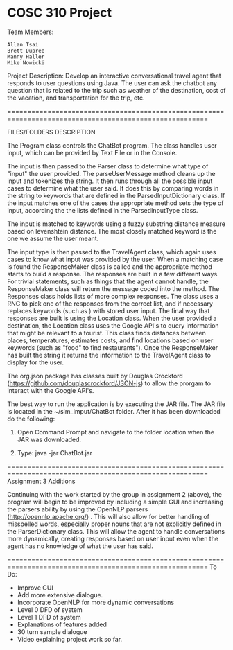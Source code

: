 COSC 310 Project
========================================================================================================

Team Members:

	Allan Tsai
	Brett Dupree
	Manny Haller
	Mike Nowicki
	
Project Description: 
        Develop an interactive conversational travel agent that responds to user questions using Java. The user can ask the chatbot any question that is related to the trip such as weather of the destination, cost of the vacation, and transportation for the trip, etc. 
	 
========================================================================================================

FILES/FOLDERS DESCRIPTION

The Program class controls the ChatBot program. The class handles user input, which can be provided by Text File or in the Console. 

The input is then passed to the Parser class to determine what type of "input" the user provided. The parseUserMessage method cleans up the input and tokenizes the string. It then runs through all the possible input cases to determine what the user said. It does this by comparing words in the string to keywords that are defined in the ParsedInputDictionary class. If the input matches one of the cases the appropriate method sets the type of input, according the the lists defined in the ParsedInputType class.

The input is matched to keywords using a fuzzy substring distance measure based on levenshtein distance. The most closely matched keyword is the one we assume the user meant.

The input type is then passed to the TravelAgent class, which again uses cases to know what input was provided by the user. When a matching case is found the ResponseMaker class is called and the appropriate method starts to build a response. The responses are built in a few different ways. For trivial statements, such as things that the agent cannot handle, the ResponseMaker class will return the message coded into the method. The Responses class holds lists of more complex responses. The class uses a RNG to pick one of the responses from the correct list, and if necessary replaces keywords (such as <Dest>) with stored user input. The final way that responses are built is using the Location class. When the user provided a destination, the Location class uses the Google API's to query information that might be relevant to a tourist. This class finds distances between places, temperatures, estimates costs, and find locations based on user keywords (such as "food" to find restaurants"). Once the ResponseMaker has built the string it returns the information to the TravelAgent class to display for the user.

The org.json package has classes built by Douglas Crockford (https://github.com/douglascrockford/JSON-js) to allow the prorgam to interact with the Google API's.

The best way to run the application is by executing the JAR file. The JAR file is located in the ~/sim_imput/ChatBot folder.
After it has been downloaded do the following:

1. Open Command Prompt and navigate to the folder location when the JAR was downloaded.

2. Type: java -jar ChatBot.jar

========================================================================================================
Assignment 3 Additions

Continuing with the work started by the group in assignment 2 (above), the program will begin to be improved by including a simple GUI and increasing the parsers ability by using the OpenNLP parsers (http://opennlp.apache.org/) . This will also allow for better handling of misspelled words, especially proper nouns that are not explicitly defined in the ParserDictionary class. This will allow the agent to handle conversations more dynamically, creating responses based on user input even when the agent has no knowledge of what the user has said.

========================================================================================================
To Do:

- Improve GUI
- Add more extensive dialogue.
- Incorporate OpenNLP for more dynamic conversations
- Level 0 DFD of system
- Level 1 DFD of system
- Explanations of features added
- 30 turn sample dialogue
- Video explaining project work so far.
